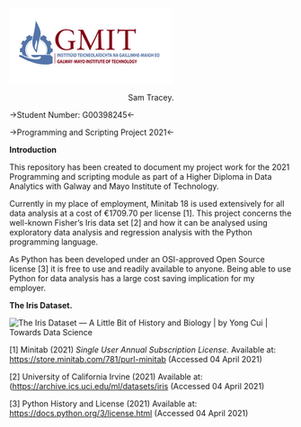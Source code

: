 ![Index GMIT](media/47d94fa74dbb3b94dce1e246799237ad.png)

<div align="center">Sam Tracey.</div>

\-\>Student Number: G00398245\<-

\-\>Programming and Scripting Project 2021\<-

**Introduction**

This repository has been created to document my project work for the 2021
Programming and scripting module as part of a Higher Diploma in Data Analytics
with Galway and Mayo Institute of Technology.

Currently in my place of employment, Minitab 18 is used extensively for all data
analysis at a cost of €1709.70 per license [1]. This project concerns the
well-known Fisher’s Iris data set [2] and how it can be analysed using
exploratory data analysis and regression analysis with the Python programming
language.

As Python has been developed under an OSI-approved Open Source license [3] it is
free to use and readily available to anyone. Being able to use Python for data
analysis has a large cost saving implication for my employer.

**The Iris Dataset.**

![The Iris Dataset — A Little Bit of History and Biology \| by Yong Cui \| 
Towards Data Science](media/63b5516414cfe15f96be4c997286ca5c.jpeg)

[1] Minitab (2021) *Single User Annual Subscription License.*  Available at:
<https://store.minitab.com/781/purl-minitab> (Accessed 04 April 2021)

[2] University of California Irvine (2021) Available at:
(<https://archive.ics.uci.edu/ml/datasets/iris> (Accessed 04 April 2021)

[3] Python History and License (2021) Available at:
<https://docs.python.org/3/license.html> (Accessed 04 April 2021)
